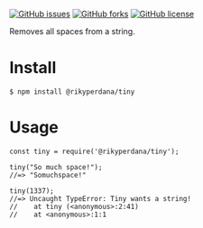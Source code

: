 [![GitHub issues](https://img.shields.io/github/issues/rikyperdana/tiny)](https://github.com/rikyperdana/tiny/issues)
[![GitHub forks](https://img.shields.io/github/forks/rikyperdana/tiny)](https://github.com/rikyperdana/tiny/network)
[![GitHub license](https://img.shields.io/github/license/rikyperdana/tiny)](https://github.com/rikyperdana/tiny)

Removes all spaces from a string.

# Install
`$ npm install @rikyperdana/tiny`

# Usage
```
const tiny = require('@rikyperdana/tiny');

tiny("So much space!");
//=> "Somuchspace!"

tiny(1337);
//=> Uncaught TypeError: Tiny wants a string!
//    at tiny (<anonymous>:2:41)
//    at <anonymous>:1:1
```
